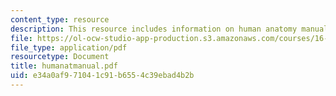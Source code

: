```yaml
---
content_type: resource
description: This resource includes information on human anatomy manual.
file: https://ol-ocw-studio-app-production.s3.amazonaws.com/courses/16-423j-aerospace-biomedical-and-life-support-engineering-spring-2006/e34a0af971041c91b6554c39ebad4b2b_humanatmanual.pdf
file_type: application/pdf
resourcetype: Document
title: humanatmanual.pdf
uid: e34a0af9-7104-1c91-b655-4c39ebad4b2b
---
```

